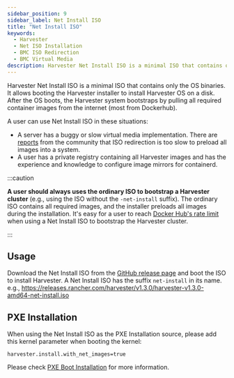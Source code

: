 ```yaml
---
sidebar_position: 9
sidebar_label: Net Install ISO
title: "Net Install ISO"
keywords:
  - Harvester
  - Net ISO Installation
  - BMC ISO Redirection
  - BMC Virtual Media
description: Harvester Net Install ISO is a minimal ISO that contains only the OS binaries. It's useful for some situations.
---
```



<head>
  <link rel="canonical" href="https://docs.harvesterhci.io/v1.3/install/net-install"/>
</head>


Harvester Net Install ISO is a minimal ISO that contains only the OS binaries. It allows booting the Harvester installer to install Harvester OS on a disk. After the OS boots, the Harvester system bootstraps by pulling all required container images from the internet (most from Dockerhub).

A user can use Net Install ISO in these situations:
- A server has a buggy or slow virtual media implementation. There are [reports](https://github.com/harvester/harvester/issues/2651) from the community that ISO redirection is too slow to preload all images into a system.
- A user has a private registry containing all Harvester images and has the experience and knowledge to configure image mirrors for containerd.

:::caution

**A user should always uses the ordinary ISO to bootstrap a Harvester cluster** (e.g., using the ISO without the `-net-install` suffix). The ordinary ISO contains all required images, and the installer preloads all images during the installation. It's easy for a user to reach [Docker Hub's rate limit](https://docs.docker.com/docker-hub/download-rate-limit/) when using a Net Install ISO to bootstrap the Harvester cluster.

:::

## Usage

Download the Net Install ISO from the [GitHub release page](https://github.com/harvester/harvester/releases) and boot the ISO to install Harvester. A Net Install ISO has the suffix `net-install` in its name. e.g., https://releases.rancher.com/harvester/v1.3.0/harvester-v1.3.0-amd64-net-install.iso

## PXE Installation

When using the Net Install ISO as the PXE Installation source, please add this kernel parameter when booting the kernel:

```
harvester.install.with_net_images=true
```

Please check [PXE Boot Installation](./pxe-boot-install.md) for more information.
